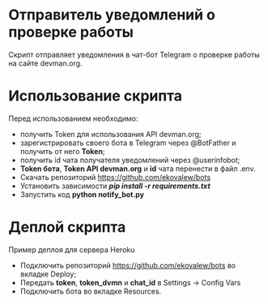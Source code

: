 # Отправитель уведомлений о проверке работы
Скрипт отправляет уведомления в чат-бот Telegram о проверке работы на сайте devman.org.


# Использование скрипта
Перед использованием необходимо:
 - получить Token для использования API devman.org;
 - зарегистрировать своего бота в Telegram через @BotFather и получить от него **Token**;
 - получить id чата получателя уведомлений через @userinfobot;
 - **Token бота**, **Token API devman.org** и **id** чата перенести в файл .env.
 - Скачать репозиторий https://github.com/ekovalew/bots
 - Установить зависимости ***pip install -r requirements.txt***
 - Запустить код   **python notify_bot.py**

# Деплой скрипта
Пример деплоя для сервера Heroku
- Подключить репозиторий https://github.com/ekovalew/bots во вкладке Deploy;
- Передать **token**, **token_dvmn** и **chat_id** в Settings -> Config Vars
- Подключить бота во вкладке Resources.
 